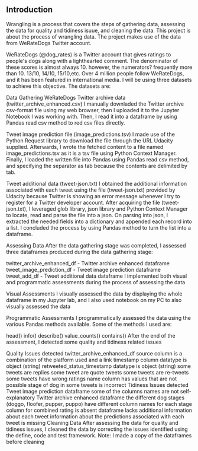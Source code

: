 ## Introduction
Wrangling is a process that covers the steps of gathering data, assessing the data for quality and tidiness isuue, and cleaning the data. This project is about the process
of wrangling data. The project makes use of the data from WeRateDogs Twitter account.

WeRateDogs (@dog_rates) is a Twitter account that gives ratings to people's dogs along with a lighthearted comment. The denominator of these scores is almost always 10. however, the numerators? frequently more than 10. 13/10, 14/10, 15/10,etc. Over 4 million people follow WeRateDogs, and it has been featured in international media.
I will be using three datasets to achieve this objective. The datasets are:

Data Gathering
WeRateDogs Twitter archive data (twitter_archive_enhanced.csv)
I manually downladed the Twitter archive csv-format file using my web browser, then I uploaded it to the Jupyter Notebook I was working with. Then, I read it into a dataframe by using Pandas read csv method to red csv files directly.

Tweet image prediction file (image_predictions.tsv)
I made use of the Python Request library to download the file through the URL Udacity supplied. Afterwards, I wrote the fetched content to a file named image_predictions.tsv as it is a tsv file using Python Context Manager. Finally, I loaded the written file into Pandas using Pandas read csv method, and specifying the separator as tab because the contents are delimited by tab.

Tweet additional data (tweet-json.txt)
I obtained the additional information associated with each tweet using the file (tweet-json.txt) provided by Udacity because Twitter is showing an error message whenever I try to register for a Twitter developer account. After acquiring the file (tweet-json.txt), I leveraged glob library, json library and Python Context Manager to locate, read and parse the file into a json. On parsing into json, I extracted the needed fields into a dictionary and appended each record into a list. I concluded the process by using Pandas method to turn the list into a dataframe.

Assessing Data
After the data gathering stage was completed, I assessed three dataframes produced during the data gathering stage:

twitter_archive_enhanced_df - Twitter archive enhanced dataframe
tweet_image_prediction_df - Tweet image prediction dataframe
tweet_add_df - Tweet additional data dataframe
I implemented both visual and programmatic assessments during the process of assessing the data

Visual Assessments
I visually assessed the data by displaying the whole dataframe in my Jupyter lab, and I also used notebook on my PC to also visually assessed the data

Programmatic Assessments
I programmatically assessed the data using the various Pandas methods available. Some of the methods I used are:

head()
info()
describe()
value_counts()
contains()
After the end of the assessment, I detected some quality and tidiness related issues

Quality Issues detected
twitter_archive_enhanced_df
source column is a combination of the platform used and a link
timestamp column datatype is object (string)
retweeted_status_timestamp datatype is object (string)
some tweets are replies
some tweet are quote tweets
some tweets are re-tweets
some tweets have wrong ratings
name column has values that are not possible
stage of dog in some tweets is incorrect
Tidiness Issues detected
Tweet image prediction dataframe
some of the columns names are not self-explanatory
Twitter archive enhanced dataframe
the different dog stages (doggo, floofer, pupper, puppo) have different column names for each stage
column for combined rating is absent
dataframe lacks additional information about each tweet
information about the predictions associated with each tweet is missing
Cleaning Data
After assessing the data for quality and tidiness issues, I cleaned the data by correcting the issues identified using the define, code and test framework. Note: I made a copy of the dataframes before cleaning